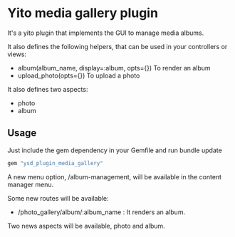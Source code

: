 # Yito media gallery plugin

It's a yito plugin that implements the GUI to manage media albums.

It also defines the following helpers, that can be used in your controllers or
views:

* album(album_name, display=:album, opts={}) To render an album
* upload_photo(opts={}) To upload a photo

It also defines two aspects:

* photo
* album

## Usage

Just include the gem dependency in your Gemfile and run bundle update

```ruby
gem "ysd_plugin_media_gallery"
```

A new menu option, /album-management, will be available in the content manager 
menu.

Some new routes will be available:

* /photo_gallery/album/:album_name : It renders an album. 

Two news aspects will be available, photo and album.
